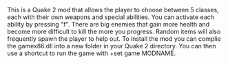 This is a Quake 2 mod that allows the player to choose between 5 classes, each with their own weapons and special abilities. You can activate each ability by pressing "f". There are big enemies that gain more health and become more difficult to kill the more you progress. Random items will also frequently spawn the player to help out. To install the mod you can complie the gamex86.dll into a new folder in your Quake 2 directory. You can then use a shortcut to run the game with +set game MODNAME. 
